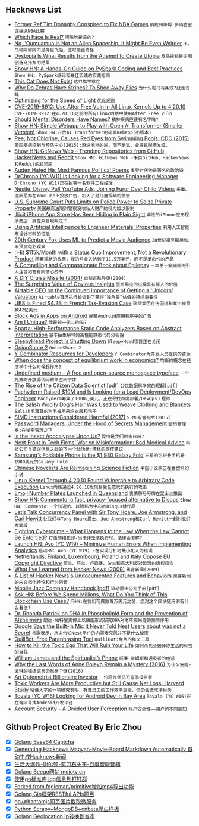 ## Hacknews List


- [Former Ref Tim Donaghy Conspired to Fix NBA Games](http://www.espn.com/nba/story/_/id/25980368/how-former-ref-tim-donaghy-conspired-fix-nba-games)  `前裁判蒂姆·多纳吉密谋操纵NBA比赛`
- [Which Face Is Real?](http://www.whichfaceisreal.com/)  `哪张脸是真的?`
- [No, &#39;Oumuamua Is Not an Alien Spaceship. It Might Be Even Weirder](https://www.syfy.com/syfywire/no-oumuamua-is-not-an-alien-spaceship-it-might-be-even-weirder)  `不，乌穆阿穆阿不是外星飞船。这可能更奇怪`
- [Dystopia Is What Results from the Attempt to Create Utopia](https://kirkcenter.org/essays/would-you-recognize-a-dystopia-if-you-saw-one/)  `反乌托邦是企图创造乌托邦的结果`
- [Show HN: A Hands-On Guide on PySpark Coding and Best Practices](https://github.com/ericxiao251/spark-syntax)  `Show HN: PySpark编码和最佳实践的实践指南`
- [This Cat Does Not Exist](https://thiscatdoesnotexist.com/)  `这只猫不存在`
- [Why Do Zebras Have Stripes? To Shoo Away Flies](https://www.theatlantic.com/science/archive/2019/02/why-do-zebras-have-stripes-flies/583114/)  `为什么斑马有条纹?赶走苍蝇`
- [Optimizing for the Speed of Light](http://www.bizcoder.com/optimizing-for-the-speed-of-light)  `优化光速`
- [CVE-2019-8912: Use After Free Vuln in All Linux Kernels Up to 4.20.10](https://nvd.nist.gov/vuln/detail/CVE-2019-8912)  `CVE-2019-8912:在4.20.10之前的所有Linux内核中使用After Free Vuln`
- [Should Mental Disorders Have Names?](https://blogs.scientificamerican.com/observations/should-mental-disorders-have-names/)  `精神疾病应该有名字吗?`
- [Show HN: Simple Webapp to Play with Open AI Transformer (Smaller Version)](https://lm.sprinkleai.com/)  `Show HN:开放AI Transformer的简单Webapp(小版本)`
- [Pee, Not Chlorine, Causes Red Eyes from Swimming Pools: CDC (2015)](https://www.cbc.ca/news/trending/pee-chlorine-red-eyes-swimming-pools-cdc-1.3127865)  `美国疾病控制与预防中心(2015):游泳池里的尿，而不是氯，会导致眼睛发红。`
- [Show HN: GitNews Web – Trending Repositories from GitHub, HackerNews and Reddit](https://git.news)  `Show HN: GitNews Web -来自GitHub、HackerNews和Reddit的趋势库`
- [Auden Hated His Most Famous Political Poems](https://www.thedailybeast.com/why-wh-auden-hated-his-most-famous-political-poems)  `奥登讨厌他最著名的政治诗`
- [DrChrono (YC W11) Is Looking for a Software Engineering Manager](https://jobs.lever.co/drchrono/41480df6-6786-442a-b500-350a8320b141?lever-origin=applied&amp;lever-source%5B%5D=Hackernews%20Job)  `DrChrono (YC W11)正在招聘一名软件工程经理`
- [Nestle, Disney Pull YouTube Ads, Joining Furor Over Child Videos](https://www.bloomberg.com/news/articles/2019-02-20/disney-pulls-youtube-ads-amid-concerns-over-child-video-voyeurs)  `雀巢、迪斯尼都在YouTube上投放广告，加入了对儿童视频的愤怒`
- [U.S. Supreme Court Puts Limits on Police Power to Seize Private Property](https://www.nytimes.com/2019/02/20/us/politics/civil-asset-forfeiture-supreme-court.html)  `美国最高法院对警察没收私人财产的权力加以限制`
- [Illicit iPhone App Store Has Been Hiding in Plain Sight](https://www.theverge.com/2019/2/20/18232140/apple-tutuapp-piracy-ios-apps-developer-enterprise-program-misuse)  `非法的iPhone应用程序商店一直在众目睽睽之下`
- [Using Artificial Intelligence to Engineer Materials’ Properties](http://news.mit.edu/2019/artificial-intelligence-engineer-microchips-0211)  `利用人工智能来设计材料的性能`
- [20th Century Fox Uses ML to Predict a Movie Audience](https://cloud.google.com/blog/products/ai-machine-learning/how-20th-century-fox-uses-ml-to-predict-a-movie-audience)  `20世纪福克斯用ML来预测电影观众`
- [I Hit $115k/Month with a Status Quo Improvement, Not a Revolutionary Product](https://www.indiehackers.com/interview/how-i-hit-115k-mo-with-a-status-quo-improvement-c45d11ad17)  `随着现状的改善，我的月收入达到了11.5万美元，而不是革命性的产品`
- [A Compelling and Compassionate Book about Epilepsy](https://www.lawliberty.org/book-review/a-compelling-and-compassionate-book-about-epilepsy/)  `一本关于癫痫病的引人注目和富有同情心的书`
- [A DIY Cruise Missile (2004)](http://www.interestingprojects.com/cruisemissile/)  `自制巡航导弹(2004)`
- [The Surprising Value of Obvious Insights](https://sloanreview.mit.edu/article/the-surprising-value-of-obvious-insights/)  `显而易见的见解具有惊人的价值`
- [Airtable CEO on the Continued Importance of Getting a &#39;Unicorn&#39; Valuation](https://techcrunch.com/2019/02/19/airtable-ceo-howie-liu-on-the-continued-importance-of-getting-a-unicorn-valuation/)  `Airtable首席执行长谈到了获得“独角兽”估值的持续重要性`
- [UBS Is Fined $4.2B in French Tax-Evasion Case](https://www.wsj.com/articles/ubs-is-fined-4-2-billion-in-french-tax-evasion-case-11550668920)  `瑞银集团在法国逃税案中被罚款42亿美元`
- [Block Ads in Apps on Android](https://unlikekinds.com/article/block-video-ads-android)  `屏蔽Android应用程序中的广告`
- [Am I Unique?](https://amiunique.org/fp)  `我是独一无二的吗?`
- [Sparta: High-Performance Static Code Analyzers Based on Abstract Interpretation](https://github.com/facebookincubator/SPARTA#sparta)  `基于抽象解释的高性能静态代码分析器`
- [SleepyHead Project Is Shutting Down](http://jedimark.net/2019/02/08/sleepyhead-project-shutdown/)  `SleepyHead项目正在关闭`
- [OnionShare 2](https://blog.torproject.org/new-release-onionshare-2)  `OnionShare 2`
- [Y Combinator Resources for Developers](https://yc.dev)  `Y Combinator为开发人员提供的资源`
- [When does the concept of equilibrium work in economics?](https://phys.org/news/2019-02-central-ideas-economics.html)  `均衡的概念在经济学中什么时候起作用?`
- [Undefined medium – A free and open-source monospace typeface](https://github.com/andirueckel/undefined-medium)  `一个免费的开放源代码的单空间字体`
- [The Rise of the Citizen Data Scientist [pdf]](https://pages.dataiku.com/hubfs/PDF/Whitepaper/Importance_of_AutoML-for-Augmented-Analytics.pdf)  `公民数据科学家的崛起[pdf]`
- [Pachyderm Raised $10M and Is Looking for a Lead Deployment/DevOps Engineer](https://jobs.lever.co/pachyderm/)  `Pachyderm筹集了1000万美元，正在寻找首席部署/DevOps工程师`
- [The Salish Woolly Dog&#39;s Hair Was Used to Weave Clothing and Blankets](https://www.thecanadianencyclopedia.ca/en/article/salish-woolly-dog)  `Salish毛茸茸的狗毛被用来织衣服和毯子`
- [SIMD Instructions Considered Harmful (2017)](https://www.sigarch.org/simd-instructions-considered-harmful/)  `SIMD有害指令(2017)`
- [Password Managers: Under the Hood of Secrets Management](https://www.securityevaluators.com/casestudies/password-manager-hacking/)  `密码管理器:在秘密管理之下`
- [Is the Insect Apocalypse Upon Us?](https://www.theatlantic.com/science/archive/2019/02/insect-apocalypse-really-upon-us/583018/)  `昆虫是我们的末日吗?`
- [Next Front in Tech Firms’ War on Misinformation: Bad Medical Advice](https://www.wsj.com/articles/next-front-in-tech-firms-war-on-misinformation-bad-medical-advice-11550658601)  `科技公司与错误信息之战的下一个战场是:糟糕的医疗建议`
- [Samsung’s Foldable Phone Is the $1,980 Galaxy Fold](https://www.theverge.com/2019/2/20/18231249/samsung-galaxy-fold-folding-phone-features-screen-photos-size-announcement)  `三星的可折叠手机是1980美元的Galaxy Fold`
- [Chinese Novelists Are Reimagining Science Fiction](https://www.newstatesman.com/chinese-science-fiction-dystopia-liu-cixin-triology)  `中国小说家正在重塑科幻小说`
- [Linux Kernel Through 4.20.10 Found Vulnerable to Arbitrary Code Execution](https://coocoor.com/advisory/cve/CVE-2019-8912)  `Linux内核通过4.20.10发现易受任意代码执行的攻击`
- [Emoji Number Plates Launched in Queensland](https://www.bbc.com/news/world-australia-47301316)  `表情符号号牌在昆士兰推出`
- [Show HN: Commento: a fast, privacy-focused alternative to Disqus](https://commento.io)  `Show HN: Commento:一个快速的、以隐私为中心的Disqus替代品`
- [Let’s Talk Concurrency Panel with Sir Tony Hoare, Joe Armstrong, and Carl Hewitt](https://www.erlang-solutions.com/blog/let-s-talkconcurrency-panel-discussion-with-sir-tony-hoare-joe-armstrong-and-carl-hewitt.html)  `让我们与Tony Hoare爵士、Joe Armstrong和Carl Hewitt一起讨论并发面板`
- [Fighting Cybercrime – What Happens to the Law When the Law Cannot Be Enforced?](https://www.weforum.org/agenda/2019/02/fighting-cybercrime-what-happens-to-the-law-when-the-law-cannot-be-enforced/)  `打击网络犯罪-当法律无法执行时，法律会怎样?`
- [Launch HN: Avo (YC W19) – Minimize Human Errors When Implementing Analytics](item?id=19209527)  `启动HN: Avo (YC W19) -在实现分析时最小化人为错误`
- [Netherlands, Finland, Luxembourg, Poland and Italy Oppose EU Copyright Directive](https://www.permanentrepresentations.nl/permanent-representations/pr-eu-brussels/documents/policy-notes/2019/02/20/joint-statement-regarding-the-copyright-directive)  `荷兰、芬兰、卢森堡、波兰和意大利反对欧盟的版权指令`
- [What I&#39;ve Learned from Hacker News (2009)](http://www.paulgraham.com/hackernews.html)  `黑客新闻(2009)`
- [A List of Hacker News&#39;s Undocumented Features and Behaviors](https://github.com/minimaxir/hacker-news-undocumented/blob/master/README.md)  `黑客新闻的未文档化特性和行为列表`
- [Mobile Jazz Company Handbook [pdf]](https://mobilejazz.com/docs/company-handbook/mobile-jazz-company-handbook.pdf)  `流动爵士公司手册[pdf]`
- [Ask HN: Before We Spend Millions, What Do You Think of This Blockchain Use Case?](item?id=19209052)  `问HN:在我们花费数百万美元之前，您对这个区块链用例有什么看法?`
- [Dr. Rhonda Patrick on DHA in Phospholipid Form and the Prevention of Alzheimers](https://zenpatient.com/blog/dr-rhonda-patrick-on-the-role-of-the-phospholipid-form-of-dha-in-apoe4-alzheimers/)  `朗达·帕特里克博士以磷脂形式研究DHA对老年痴呆症的预防作用`
- [Google Says the Built-In Mic it Never Told Nest Users about was not a Secret](https://www.businessinsider.com/nest-microphone-was-never-supposed-to-be-a-secret-2019-2)  `谷歌表示，从未告知Nest用户的内置麦克风并不是什么秘密`
- [QuillBot: Free Paraphrasing Tool](https://quillbot.com/app)  `QuillBot:免费的释义工具`
- [How to Kill the Toxic Ego That Will Ruin Your Life](https://thoughtcatalog.com/ryan-holiday/2016/06/25-ways-to-kill-the-toxic-ego-that-will-ruin-your-life/)  `如何杀死会毁掉你生活的有害的自我`
- [William James and the Spiritualist’s Phone](https://www.laphamsquarterly.org/roundtable/william-james-and-spiritualists-phone)  `威廉·詹姆斯和通灵者的电话`
- [Why the Last Words of Anne Boleyn Remain a Mystery (2016)](https://www.atlasobscura.com/articles/why-the-last-words-of-anne-boleyn-remain-a-mystery)  `为什么安妮·波琳的临终遗言仍然是个谜(2016)`
- [An Optometrist Billionaire Investor](https://www.forbes.com/sites/maddieberg/2019/02/19/the-greatest-investor-youve-never-heard-of-an-optometrist-who-beat-the-odds-to-become-a-billionaire/)  `一位验光师亿万富翁投资者`
- [Toxic Workers Are More Productive but Still Cause Net Loss: Harvard Study](https://www.tlnt.com/toxic-workers-are-more-productive-but-the-price-is-high/)  `哈佛大学的一项研究表明，有毒员工的工作效率更高，但仍会造成净损失`
- [Tovala (YC W16) Looking for Android Dev in Bay Area](http://www.tovala.com/careers)  `Tovala (YC W16)正在湾区寻找Android开发平台`
- [Account Security – A Divided User Perception](https://www.elie.net/blog/security/account-security-a-divided-user-perception)  `帐户安全性——用户的不同感知`

## Github Project Created By Eric Zhou

- [x] [Golang Base64 Captcha](https://github.com/mojocn/base64Captcha)
- [x] [Generating Hacknews Maoyan-Movie-Board Markdown Automatically 自动生成Hacknews新闻](https://github.com/dejavuzhou/md-genie)
- [x] [生活大爆炸-谢尔顿-剪刀石头布-百度智能音箱](https://github.com/mojocn/dueros-bang-game)
- [x] [Golang Beego网站 mojotv.cn](https://github.com/mojocn/www.mojotv.cn)
- [x] [使用go标准库,log信息到钉钉群](https://github.com/mojocn/dooger)
- [x] [Forked from fogleman/primitive增加mp4导出功能](https://github.com/mojocn/primitive)
- [x] [Golang Gin框架RESTful APIs项目](https://github.com/JJJJJJJerk/ezier-golang-web-api-framework)
- [x] [go+phantomjs网页图片截取微服务](https://github.com/mojocn/screen_shot)
- [x] [Python Scrapy+MongoDB+cnbeta爬虫样板](https://github.com/mojocn/scrapy_mongodb_boilerplate_cnbeta)
- [x] [Golang Geolocation Ip转换到省市](https://github.com/mojocn/ip2location)
